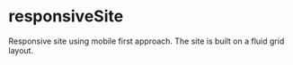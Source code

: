 responsiveSite
==============

Responsive site using mobile first approach. The site is built on a fluid grid layout.
